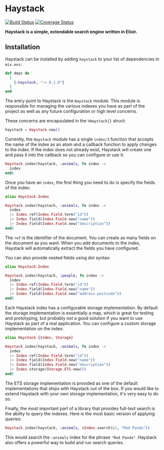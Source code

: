 # Haystack

<!-- MDOC !-->

[![Build Status](https://github.com/elixir-haystack/haystack/actions/workflows/ci.yml/badge.svg)](https://github.com/elixir-haystack/haystack/actions) [![Coverage Status](https://coveralls.io/repos/github/elixir-haystack/haystack/badge.svg?branch=main)](https://coveralls.io/github/elixir-haystack/haystack?branch=main)

**Haystack is a simple, extendable search engine written in Elixir.**

## Installation

Haystack can be installed by adding `haystack` to your list of dependencies in `mix.exs`:

```elixir
def deps do
  [
    {:haystack, "~> 0.1.0"}
  ]
end
```

The entry point to Haystack is the `Haystack` module. This module is responsible for managing the various indexes you have as part of the project as well as any future configuration or high level concerns.

These concerns are encapsulated in the `%Haystack{}` struct:

```elixir
haystack = Haystack.new()
```

Currently, the `Haystack` module has a single `index/3` function that accepts the name of the index as an atom and a callback function to apply changes to the index. If the index does not already exist, Haystack will create one and pass it into the callback so you can configure or use it:

```elixir
Haystack.index(haystack, :animals, fn index ->
  index
end)
```

Once you have an `index`, the first thing you need to do is specify the fields of the index:

```elixir
alias Haystack.Index

Haystack.index(haystack, :animals, fn index ->
  index
  |> Index.ref(Index.Field.term("id"))
  |> Index.field(Index.Field.new("name"))
  |> Index.field(Index.Field.new("description"))
end)
```

The `ref` is the identifier of the document. You can create as many fields on the document as you want. When you add documents to the index, Haystack will automatically extract the fields you have configured.

You can also provide nested fields using dot syntax:

```elixir
alias Haystack.Index

Haystack.index(haystack, :people, fn index ->
  index
  |> Index.ref(Index.Field.term("id"))
  |> Index.field(Index.Field.new("name"))
  |> Index.field(Index.Field.new("address.postcode"))
end)
```

Each Haystack index has a configurable storage implementation. By default the storage implementation is essentially a map, which is great for testing and prototyping, but probably not a good solution if you want to use Haystack as part of a real application. You can configure a custom storage implementation on the index:

```elixir
alias Haystack.{Index, Storage}

Haystack.index(haystack, :animals, fn index ->
  index
  |> Index.ref(Index.Field.term("id"))
  |> Index.field(Index.Field.new("name"))
  |> Index.field(Index.Field.new("description"))
  |> Index.storage(Storage.ETS.new())
end)
```

The ETS storage implementation is provided as one of the default implementations that ships with Haystack out of the box. If you would like to extend Haystack with your own storage implementation, it's very easy to do so.

Finally, the most important part of a library that provides full-text search is the ability to query the indexes. Here is the most basic version of applying queries:

```elixir
Haystack.index(haystack, :animals, &Index.search(&1, "Red Panda"))
```

This would search the `:animals` index for the phrase `"Red Panda"`. Haystack also offers a powerful way to build and run search queries.
